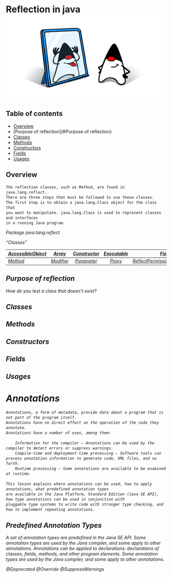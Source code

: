 # Reflection in java  ![java reflection](src/main/resources/img.png)

## Table of contents


* [Overview](#overview)
* [Purpose of reflection](#Purpose of reflection)
* [Classes](#classes)
* [Methods](#methods)
* [Constructors](#constructors)
* [Fields](#fields)
* [Usages](#usages)



## Overview
```
The reflection classes, such as Method, are found in java.lang.reflect. 
There are three steps that must be followed to use these classes. 
The first step is to obtain a java.lang.Class object for the class that 
you want to manipulate. java.lang.Class is used to represent classes and interfaces 
in a running Java program.
```
<i>Package java.lang.reflect

<q>Classes

| [AccessibleObject](https://docs.oracle.com/javase/8/docs/api/java/lang/reflect/AccessibleObject.html) |    [Array](https://docs.oracle.com/javase/8/docs/api/java/lang/reflect/Array.html)    | [Constructor](https://docs.oracle.com/javase/8/docs/api/java/lang/reflect/Constructor.html) | [Executable](https://docs.oracle.com/javase/8/docs/api/java/lang/reflect/Executable.html) |[Field](https://docs.oracle.com/javase/8/docs/api/java/lang/reflect/Field.html) |
|-------------------------------------------------------------------------------------------------------|:-------------------------------------------------------------------------------------:|:-------------------------------------------------------------------------------------------:|:-----------------------------------------------------------------------------------------:|--------------------------------------------------------------------------------------------------------:|
| [Method](https://docs.oracle.com/javase/8/docs/api/java/lang/reflect/Method.html)                     | [Modifier](https://docs.oracle.com/javase/8/docs/api/java/lang/reflect/Modifier.html) |   [Parameter](https://docs.oracle.com/javase/8/docs/api/java/lang/reflect/Parameter.html)   |      [Proxy](https://docs.oracle.com/javase/8/docs/api/java/lang/reflect/Proxy.html)      | [ReflectPermission](https://docs.oracle.com/javase/8/docs/api/java/lang/reflect/ReflectPermission.html) |



## Purpose of reflection
How do you test a class that doesn't exist?



## Classes



## Methods




## Constructors




## Fields




## Usages



# Annotations
````````
Annotations, a form of metadata, provide data about a program that is not part of the program itself. 
Annotations have no direct effect on the operation of the code they annotate.
Annotations have a number of uses, among them:

    Information for the compiler — Annotations can be used by the compiler to detect errors or suppress warnings.
    Compile-time and deployment-time processing — Software tools can process annotation information to generate code, XML files, and so forth.
    Runtime processing — Some annotations are available to be examined at runtime.

This lesson explains where annotations can be used, how to apply annotations, what predefined annotation types 
are available in the Java Platform, Standard Edition (Java SE API), how type annotations can be used in conjunction with 
pluggable type systems to write code with stronger type checking, and how to implement repeating annotations.
````````
## Predefined Annotation Types
A set of annotation types are predefined in the Java SE API. Some annotation types are used by the Java compiler, and some apply to other annotations.
Annotations can be applied to declarations: declarations of classes, fields, methods, and other program elements.
Some annotation types are used by the Java compiler, and some apply to other annotations.

@Deprecated
@Override
@SuppressWarnings

